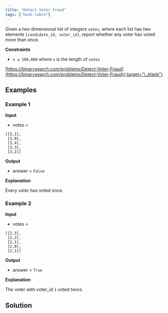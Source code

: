 ```yaml
---
title: "Detect Voter Fraud"
tags: ["hash table"]
---
```


Given a two dimensional list of integers `votes`, where each list has two elements `[candidate_id, voter_id]`, report whether any voter has voted more than once.

**Constraints**

- `n ≤ 100,000` where `n` is the length of `votes`

[https://binarysearch.com/problems/Detect-Voter-Fraud](https://binarysearch.com/problems/Detect-Voter-Fraud){:target="\_blank"}

## Examples

### Example 1

**Input**

- votes =

```
[[3,1],
 [3,0],
 [3,4],
 [3,3],
 [3,2]]
```

**Output**

- answer = `False`

**Explanation**

Every voter has voted once.

### Example 2

**Input**

- votes =

```
[[2,3],
 [2,2],
 [2,1],
 [2,0],
 [2,1]]
```

**Output**

- answer = `True`

**Explanation**

The voter with voter_id `1` voted twice.

## Solution

<script src="https://gist.github.com/yaeba/16da7be5123724fcf6eccc25581cef5a.js?file=Detect-Voter-Fraud.java"></script>
